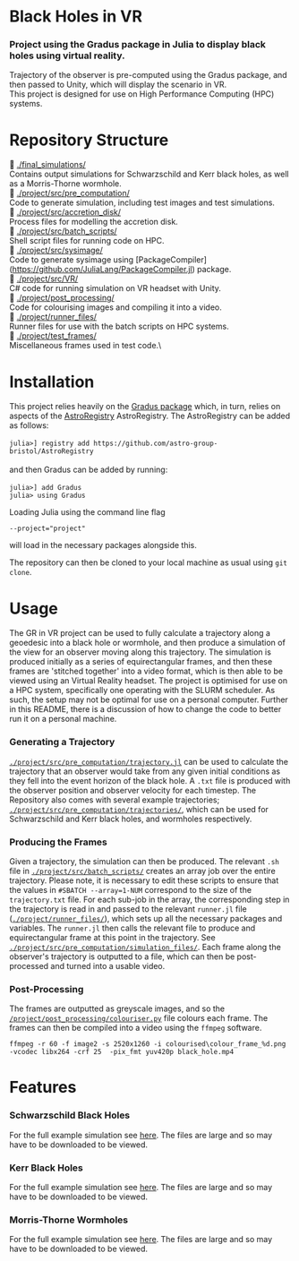 # Black Holes in VR

###  Project using the Gradus package in Julia to display black holes using virtual reality. 

Trajectory of the observer is pre-computed using the Gradus package, and then passed to Unity, which will display the scenario in VR. \
This project is designed for use on High Performance Computing (HPC) systems.

# Repository Structure

💫 [./final_simulations/](https://github.com/raichkel/GR_in_VR/tree/main/final_simulations) \
    Contains output simulations for Schwarzschild and Kerr black holes, as well as a Morris-Thorne wormhole. \
💫 [./project/src/pre_computation/](https://github.com/raichkel/GR_in_VR/tree/main/project/src/pre_computation) \
    Code to generate simulation, including test images and test simulations. \
💫 [./project/src/accretion_disk/](https://github.com/raichkel/GR_in_VR/tree/main/project/src/accretion_disk) \
    Process files for modelling the accretion disk. \
💫 [./project/src/batch_scripts/](https://github.com/raichkel/GR_in_VR/tree/main/project/src/batch_scripts) \
    Shell script files for running code on HPC. \
💫 [./project/src/sysimage/](https://github.com/raichkel/GR_in_VR/tree/main/project/src/sysimage) \
    Code to generate sysimage using [PackageCompiler] (https://github.com/JuliaLang/PackageCompiler.jl) package. \
💫 [./project/src/VR/](https://github.com/raichkel/GR_in_VR/tree/main/project/src/VR) \
    C# code for running simulation on VR headset with Unity. \
💫 [./project/post_processing/](https://github.com/raichkel/GR_in_VR/tree/main/project/post_processing) \
    Code for colourising images and compiling it into a video. \
💫 [./project/runner_files/](https://github.com/raichkel/GR_in_VR/tree/main/project/runner_files) \
    Runner files for use with the batch scripts on HPC systems. \
💫 [./project/test_frames/](https://github.com/raichkel/GR_in_VR/tree/main/project/test_frames) \
    Miscellaneous frames used in test code.\
  
  
# Installation 
This project relies heavily on the [Gradus package](https://github.com/astro-group-bristol/Gradus.jl) which, in turn, relies on aspects of the [AstroRegistry](https://github.com/astro-group-bristol/AstroRegistry) AstroRegistry. The AstroRegistry can be added as follows:\
\
 `julia>] registry add https://github.com/astro-group-bristol/AstroRegistry`\
 \
 and then Gradus can be added by running:\
 \
 `julia>] add Gradus`\
`julia> using Gradus`

Loading Julia using the command line flag 

`--project="project"`

will load in the necessary packages alongside this.

The repository can then be cloned to your local machine as usual using `git clone`.

# Usage

The GR in VR project can be used to fully calculate a trajectory along a geoedesic into a black hole or wormhole, and then produce a simulation of the view for an observer moving along this trajectory. The simulation is produced initially as a series of equirectangular frames, and then these frames are 'stitched together' into a video format, which is then able to be viewed using an Virtual Reality headset. The project is optimised for use on a HPC system, specifically one operating with the SLURM scheduler. As such, the setup may not be optimal for use on a personal computer. Further in this README, there is a discussion of how to change the code to better run it on a personal machine. 

### Generating a Trajectory
[`./project/src/pre_computation/trajectory.jl`](https://github.com/raichkel/GR_in_VR/blob/main/project/src/pre_computation/trajectory.jl) can be used to calculate the trajectory that an observer would take from any given initial conditions as they fell into the event horizon of the black hole. A `.txt` file is produced with the observer position and observer velocity for each timestep. The Repository also comes with several example trajectories; [`./project/src/pre_computation/trajectories/`](https://github.com/raichkel/GR_in_VR/tree/main/project/src/pre_computation/trajectories), which can be used for Schwarzschild and Kerr black holes, and wormholes respectively.

### Producing the Frames
Given a trajectory, the simulation can then be produced. The relevant `.sh` file in [`./project/src/batch_scripts/`](https://github.com/raichkel/GR_in_VR/tree/main/project/src/batch_scripts) creates an array job over the entire trajectory. Please note, it is necessary to edit these scripts to ensure that the values in `#SBATCH --array=1-NUM` correspond to the size of the `trajectory.txt` file. For each sub-job in the array, the corresponding step in the trajectory is read in and passed to the relevant `runner.jl` file ([`./project/runner_files/`](https://github.com/raichkel/GR_in_VR/tree/main/project/runner_files)), which sets up all the necessary packages and variables. The `runner.jl` then calls the relevant file to produce and equirectangular frame at this point in the trajectory. See [`./project/src/pre_computation/simulation_files/`](https://github.com/raichkel/GR_in_VR/tree/main/project/src/pre_computation/simulation_files). Each frame along the observer's trajectory is outputted to a file, which can then be post-processed and turned into a usable video.

### Post-Processing
The frames are outputted as greyscale images, and so the [`/project/post_processing/colouriser.py`](https://github.com/raichkel/GR_in_VR/blob/main/project/post_processing/colouriser.py) file colours each frame. The frames can then be compiled into a video using the `ffmpeg` software.

`ffmpeg -r 60 -f image2 -s 2520x1260 -i colourised\colour_frame_%d.png -vcodec libx264 -crf 25  -pix_fmt yuv420p black_hole.mp4`


# Features
### Schwarzschild Black Holes
For the full example simulation see [here](https://github.com/raichkel/GR_in_VR/blob/main/final_simulations/shwarzschild_black_hole.mp4). The files are large and so may have to be downloaded to be viewed.

### Kerr Black Holes
For the full example simulation see [here](https://github.com/raichkel/GR_in_VR/blob/main/final_simulations/kerr_black_hole_slower.mp4). The files are large and so may have to be downloaded to be viewed.


### Morris-Thorne Wormholes
For the full example simulation see [here](https://github.com/raichkel/GR_in_VR/blob/main/final_simulations/wormhole.mp4). The files are large and so may have to be downloaded to be viewed.
